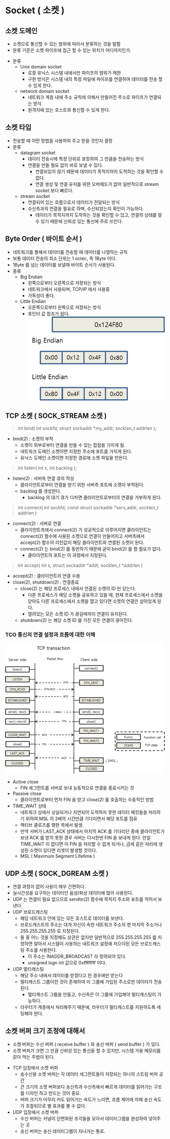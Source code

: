 # Socket ( 소켓 )

## 소켓 도메인
* 소켓으로 통신할 수 있는 범위에 따라서 분류하는 것을 말함
* 분류 기준은 소켓 파이프에 접근 할 수 있는 위치가 어디까지인가.
- 분류
	* Unix domain socket
		- 로컬 유닉스 시스템 내에서만 파이프의 범위가 제한
		- 구현 방식은 시스템 내의 특정 파일에 파이프를 연결하여 데이터를 전송 할 수 있게 한다.
	* network domain socket
		- 네트워크 계층 내에 주소 규칙에 의해서 만들어진 주소로 파이프가 연결되는 방식
		- 원격지에 있는 호스트와 통신할 수 있게 한다.


## 소켓 타입
* 전송할 때 어떤 방법을 사용하여 주고 받을 것인지 결정
* 분류
	- datagram socket
		- 데이터 전송시에 특정 단위로 포장하여 그 만큼을 전송하는 방식
		- 연결을 만들 필요 없이 바로 보낼 수 있다.
			- 연결되있지 않기 때문에 데이터가 목적지까지 도착하는 것을 확인할 수 없다.
			- 연결 생성 및 연결 유지를 위한 오버헤드가 없어 일반적으로 stream socket 보다 빠르다.
	- stream socket
		- 연결되어 있는 흐름으로서 데이터가 전달되는 방식
		- 수신측과의 연결을 필요로 하며, 수신되었는지 확인이 가능하다.
			- 데이터가 목적지까지 도착하는 것을 확인할 수 있고, 
			연결의 상태를 알 수 있기 때문에 신뢰성 있는 통신에 주로 쓰인다.


## Byte Order ( 바이트 순서 )
* 네트워크를 통해서 데이터를 전송할 때 데이터를 나열하는 규칙
* 보통 데이터 전송의 최소 단위는 1 octec, 즉 1Byte 이다.
* 1Byte 를 넘는 데이터를 보낼때 바이트 순서가 사용된다.
* 종류
	* Big Endian
		- 왼쪽으로부터 오른쪽으로 저장되는 방식
		- 네트워크에서 사용되며, TCP/IP 에서 사용중
		- 가독성이 좋다.
	* Little Endian
		- 오른쪽으로부터 왼쪽으로 저장되는 방식
		- 포인터 값 참조가 쉽다.
	![Endian](https://github.com/martinkang/MyText/blob/master/LinuxNetworkProgramming/img/endian2.png )


## TCP 소켓 ( SOCK_STREAM 소켓 )

> int bind( int sockfd, struct sockaddr *my_addr, socklen_t addrlen );  

* bind(2) : 소켓의 부착
	- 소켓이 외부로부터 연결을 만들 수 있는 접점을 가지게 됨.
	- 네트워크 도메인 소켓이면 지정한 주소에 포트를 가지게 된다.
	- 유닉스 도메인 소켓이면 지정한 경로에 소켓 파일을 만든다.
	

> int listen( int s, int backlog );

* listen(2) : 서버측 연결 큐의 작성
	- 클라이언트로부터 연결을 받기 위한 서버측 포트에 소켓이 부착된다.
	- backlog 를 생성한다.
		- backlog 의 대기 큐가 다차면 클라이언트로부터의 연결을 거부하게 된다.


> int connect( int sockfd, const struct sockaddr *serv_addr, socklen_t addrlen )

* connect(2) : 서버로 연결
	- 클라이언트측에서 connect(2) 가 성공적으로 이루어지면 
	  클라이언트는 connect(2) 함수에 사용된 소켓으로 연결이 만들어지고
	  서버측에서 accept(2) 함수의 리턴값이 해당 클라이언트와 연결된 소켓이 된다.
	- connect(2) 는 bind(2) 를 동반하기 때문에 굳이 bind(2) 를 할 필요가 없다.
		- 클라이언트의 포트는 이 과정에서 지정된다.


> int accept( int s, struct sockaddr *addr, socklen_t *addrlen )

* accept(2) : 클라이언트의 연결 수용
* close(2), shutdown(2) : 연결종료
	- close(2) 는 해당 프로세스 내에서 연결된 소켓의 ID 만 닫는다.
		- 다른 프로세스가 해당 소켓을 공유하고 있을 때, 현재 프로세스에서 소켓을 닫아도
		다른 프로세스에서 소켓을 열고 있다면 소켓의 연결은 살아있게 된다.
		- 열려있는 모든 소켓 ID 가 끊길때까지 연결이 유지된다.
	- shutdown(2) 는 해당 소켓 ID 를 가진 모든 연결이 끊어진다.


### TCO 통신의 연결 설정과 흐름에 대한 이해

![PacketFlow](https://github.com/martinkang/MyText/blob/master/LinuxNetworkProgramming/img/packetflow2.png )

* Active close
	- FIN 세그먼트를 서버로 보내 능동적으로 연결을 종료시키는 것
* Passive close
	- 클라이언트로부터 먼저 FIN 을 받고 close(2) 를 호출하는 수동적인 방법
* TIME_WAIT 상태
	- 네트워크 상에서 상실되거나 지연되어 도착하지 못한 데이터 패킷들을 처리하기 위하여 
	MSL 의 2배의 시간만큼 기다리면서 해당 포트를 점유
	- 액티브 클로즈를 행한 측에서 발생.
	- 만약 서버가 LAST_ACK 상태에서 마지막 ACK 를 기다리던 중에 클라이언트가 보낸 ACK 를 받지 못한 경우
	서버는 다시한번 FIN 을 보내게 된다. 만일 TIME_WAIT 이 없다면 이 FIN 을 처리할 수 없게 되거나,
	금세 같은 자리에 생성된 소켓이 있다면 리셋이 발생할 것이다.
	* MSL ( Maximum Segment Lifetime )


## UDP 소켓 ( SOCK_DGREAM 소켓 )
* 연결 과정이 없어 사용이 매우 간편하다.
* 실시간성을 요구하는 데이터인 음성/화상 데이터에 많이 사용된다.
* UDP 는 연결이 필요 없으므로 sendto(2) 함수에 목적지 주소와 포트를 적어서 보낸다.
* UDP 브로드캐스팅
	- 해당 네트워크 안에 있는 모든 호스트로 데이터를 보낸다.
	- 브로드캐스트의 주소는 대개 자신이 속한 네트워크 주소의 맨 마지막 주소거나 255.255.255.255 로 지정된다.
	- 둘 중 어느 것을 지정해도 상관은 없지만 일반적으로 255.255.255.255 를 지정하면 알아서 시스템이
	사용하는 네트워크 설정에 저으이된 모든 브로드캐스팅 주소를 사용한다.
		- 이 주소는 INADDR_BROADCAST 라 정의되어 있다.
		- unsigned logn int 값으로 0xffffffff 이다.
* UDP 멀티캐스팅
	- 해당 주소 내에서 데이터를 받겠다고 한 경우에만 받는다
	- 멀티캐스트 그룹이란 것이 존재하여 이 그룹에 가입된 주소로만 데이터가 전송된다.
		- 멀티캐스트 그룹을 만들고, 수신측은 이 그룹에 가입해야 멀티캐스팅이 가능하다.
	- 라우터가 계층에서 처리해주기 때문에, 라우터가 멀티캐스트를 지원하도록 세팅해야 한다.


## 소켓 버퍼 크기 조정에 대해서
- 소켓 버퍼는 수신 버퍼 ( receive buffer ) 와 송신 버퍼 ( send buffer ) 가 있다.
- 소켓 버퍼가 크면 그 만큼 신뢰성 있는 통신을 할 수 있지만, 시스템 가용 메모리를 갉아 먹는 주범이 된다.
* TCP 입장에서 소켓 버퍼
	- 송수신용 소켓 버퍼는 각 데이터 세그먼트들이 저장되는 하나의 스트림 버퍼 공간
	- 큰 크기의 소켓 버퍼보다 송신측과 수신측에서 빠르게 데이터를 읽어가는 구조를 디자인 하고 만드는 것이 중요.
	- 버퍼 크기가 아무리 커도 읽어가는 속도가 느리면, 흐름 제어에 의해
	송신 속도가 조절되므로 별 효과를 볼 수 없다.
* UDP 입장에서 소켓 버퍼
	- 수신 버퍼는 커널이 단편화된 조각들을 모아서 데이터그램을 완성하여 넣어주는 곳
	- 송신 버퍼는 송신 데이터그램이 지나가는 통로.
